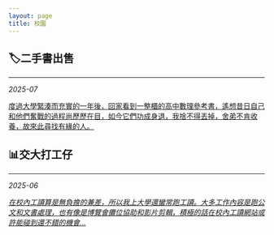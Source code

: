 ```yaml
---
layout: page
title: 校園
---
```


## 🏷️**二手書出售**
***
*2025-07*

[度過大學緊湊而充實的一年後，回家看到一整櫃的高中數理參考書，遙想昔日自己和他們奮戰的過程尚歷歷在目，如今它們功成身退，我捨不得丟掉，舍弟不肯收養，故來此尋找有緣的人。](_posts/2025-07-11-二手書出售.md)

## 📊**交大打工仔**
***
*2025-06*

[*在校內工讀算是無負擔的兼差，所以我上大學還蠻常跑工讀。大多工作內容是跑公文和文書處理，也有像是博覽會攤位協助和影片剪輯，積極的話在校內工讀網站或許能碰到還不錯的機會...*](_posts/2025-06-19-交大打工仔.md)


